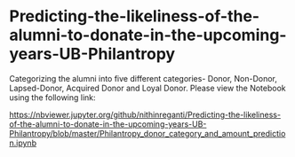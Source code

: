 # Predicting-the-likeliness-of-the-alumni-to-donate-in-the-upcoming-years-UB-Philantropy
Categorizing the alumni into five different categories- Donor, Non-Donor, Lapsed-Donor, Acquired Donor and Loyal Donor.
  Please view the Notebook using the following link:  
  
  https://nbviewer.jupyter.org/github/nithinreganti/Predicting-the-likeliness-of-the-alumni-to-donate-in-the-upcoming-years-UB-Philantropy/blob/master/Philantropy_donor_category_and_amount_prediction.ipynb
